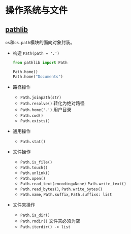# 操作系统与文件

## [pathlib](https://docs.python.org/3/library/pathlib.html)

`os`和`os.path`模块的面向对象封装。

- 构造 `Path(path = '.')`

    ```python
    from pathlib import Path

    Path.home()
    Path.home("Documents")
    ```

- 路径操作
  - `Path.joinpath(str)`
  - `Path.resolve()` 转化为绝对路径
  - `Path.home('.')` 用户目录
  - `Path.cwd()`
  - `Path.exists()`
- 通用操作
  - `Path.stat()`
- 文件操作
  - `Path.is_file()`
  - `Path.touch()`
  - `Path.unlink()`
  - `Path.open()`
  - `Path.read_text(encoding=None)` `Path.write_text()`
  - `Path.read_bytes()`, `Path.write_bytes()`
  - `Path.name`, `Path.suffix`, `Path.suffixs: list`
- 文件夹操作
  - `Path.is_dir()`
  - `Path.rmdir()` 文件夹必须为空
  - `Path.iterdir() -> list`
